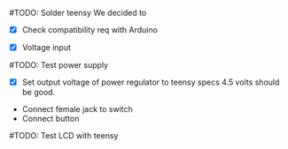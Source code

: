 #TODO: Solder teensy
We decided to

- [x] Check compatibility req with Arduino
- [x] Voltage input


#TODO: Test power supply
- [x] Set output voltage of power regulator to teensy specs 4.5 volts should be good.
- Connect female jack to switch
- Connect button


#TODO: Test LCD with teensy
